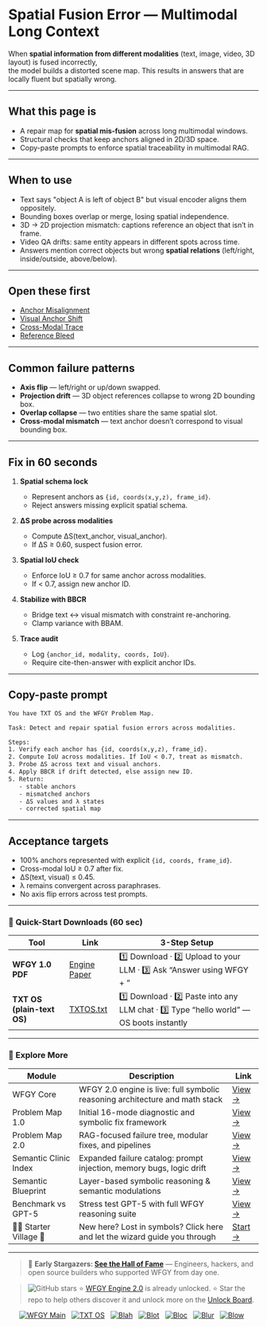 # Spatial Fusion Error — Multimodal Long Context

When **spatial information from different modalities** (text, image, video, 3D layout) is fused incorrectly,  
the model builds a distorted scene map. This results in answers that are locally fluent but spatially wrong.

---

## What this page is
- A repair map for **spatial mis-fusion** across long multimodal windows.  
- Structural checks that keep anchors aligned in 2D/3D space.  
- Copy-paste prompts to enforce spatial traceability in multimodal RAG.

---

## When to use
- Text says "object A is left of object B" but visual encoder aligns them oppositely.  
- Bounding boxes overlap or merge, losing spatial independence.  
- 3D → 2D projection mismatch: captions reference an object that isn’t in frame.  
- Video QA drifts: same entity appears in different spots across time.  
- Answers mention correct objects but wrong **spatial relations** (left/right, inside/outside, above/below).

---

## Open these first
- [Anchor Misalignment](https://github.com/onestardao/WFGY/blob/main/ProblemMap/GlobalFixMap/Multimodal_LongContext/anchor-misalignment.md)  
- [Visual Anchor Shift](https://github.com/onestardao/WFGY/blob/main/ProblemMap/GlobalFixMap/Multimodal_LongContext/visual-anchor-shift.md)  
- [Cross-Modal Trace](https://github.com/onestardao/WFGY/blob/main/ProblemMap/GlobalFixMap/Multimodal_LongContext/cross-modal-trace.md)  
- [Reference Bleed](https://github.com/onestardao/WFGY/blob/main/ProblemMap/GlobalFixMap/Multimodal_LongContext/reference-bleed.md)  

---

## Common failure patterns
- **Axis flip** — left/right or up/down swapped.  
- **Projection drift** — 3D object references collapse to wrong 2D bounding box.  
- **Overlap collapse** — two entities share the same spatial slot.  
- **Cross-modal mismatch** — text anchor doesn’t correspond to visual bounding box.  

---

## Fix in 60 seconds
1. **Spatial schema lock**  
   - Represent anchors as `{id, coords(x,y,z), frame_id}`.  
   - Reject answers missing explicit spatial schema.

2. **ΔS probe across modalities**  
   - Compute ΔS(text_anchor, visual_anchor).  
   - If ΔS ≥ 0.60, suspect fusion error.

3. **Spatial IoU check**  
   - Enforce IoU ≥ 0.7 for same anchor across modalities.  
   - If < 0.7, assign new anchor ID.

4. **Stabilize with BBCR**  
   - Bridge text ↔ visual mismatch with constraint re-anchoring.  
   - Clamp variance with BBAM.

5. **Trace audit**  
   - Log `{anchor_id, modality, coords, IoU}`.  
   - Require cite-then-answer with explicit anchor IDs.

---

## Copy-paste prompt

```txt
You have TXT OS and the WFGY Problem Map.

Task: Detect and repair spatial fusion errors across modalities.

Steps:
1. Verify each anchor has {id, coords(x,y,z), frame_id}.
2. Compute IoU across modalities. If IoU < 0.7, treat as mismatch.
3. Probe ΔS across text and visual anchors.
4. Apply BBCR if drift detected, else assign new ID.
5. Return:
   - stable anchors
   - mismatched anchors
   - ΔS values and λ states
   - corrected spatial map
````

---

## Acceptance targets

* 100% anchors represented with explicit `{id, coords, frame_id}`.
* Cross-modal IoU ≥ 0.7 after fix.
* ΔS(text, visual) ≤ 0.45.
* λ remains convergent across paraphrases.
* No axis flip errors across test prompts.

---

### 🔗 Quick-Start Downloads (60 sec)

| Tool                       | Link                                                                                                                                       | 3-Step Setup                                                                             |
| -------------------------- | ------------------------------------------------------------------------------------------------------------------------------------------ | ---------------------------------------------------------------------------------------- |
| **WFGY 1.0 PDF**           | [Engine Paper](https://github.com/onestardao/WFGY/blob/main/I_am_not_lizardman/WFGY_All_Principles_Return_to_One_v1.0_PSBigBig_Public.pdf) | 1️⃣ Download · 2️⃣ Upload to your LLM · 3️⃣ Ask “Answer using WFGY + <your question>”    |
| **TXT OS (plain-text OS)** | [TXTOS.txt](https://github.com/onestardao/WFGY/blob/main/OS/TXTOS.txt)                                                                     | 1️⃣ Download · 2️⃣ Paste into any LLM chat · 3️⃣ Type “hello world” — OS boots instantly |

---

### 🧭 Explore More

| Module                   | Description                                                                  | Link                                                                                               |
| ------------------------ | ---------------------------------------------------------------------------- | -------------------------------------------------------------------------------------------------- |
| WFGY Core                | WFGY 2.0 engine is live: full symbolic reasoning architecture and math stack | [View →](https://github.com/onestardao/WFGY/tree/main/core/README.md)                              |
| Problem Map 1.0          | Initial 16-mode diagnostic and symbolic fix framework                        | [View →](https://github.com/onestardao/WFGY/tree/main/ProblemMap/README.md)                        |
| Problem Map 2.0          | RAG-focused failure tree, modular fixes, and pipelines                       | [View →](https://github.com/onestardao/WFGY/blob/main/ProblemMap/rag-architecture-and-recovery.md) |
| Semantic Clinic Index    | Expanded failure catalog: prompt injection, memory bugs, logic drift         | [View →](https://github.com/onestardao/WFGY/blob/main/ProblemMap/SemanticClinicIndex.md)           |
| Semantic Blueprint       | Layer-based symbolic reasoning & semantic modulations                        | [View →](https://github.com/onestardao/WFGY/tree/main/SemanticBlueprint/README.md)                 |
| Benchmark vs GPT-5       | Stress test GPT-5 with full WFGY reasoning suite                             | [View →](https://github.com/onestardao/WFGY/tree/main/benchmarks/benchmark-vs-gpt5/README.md)      |
| 🧙‍♂️ Starter Village 🏡 | New here? Lost in symbols? Click here and let the wizard guide you through   | [Start →](https://github.com/onestardao/WFGY/blob/main/StarterVillage/README.md)                   |

---

> 👑 **Early Stargazers: [See the Hall of Fame](https://github.com/onestardao/WFGY/tree/main/stargazers)** —
> Engineers, hackers, and open source builders who supported WFGY from day one.

> <img src="https://img.shields.io/github/stars/onestardao/WFGY?style=social" alt="GitHub stars"> ⭐ [WFGY Engine 2.0](https://github.com/onestardao/WFGY/blob/main/core/README.md) is already unlocked. ⭐ Star the repo to help others discover it and unlock more on the [Unlock Board](https://github.com/onestardao/WFGY/blob/main/STAR_UNLOCKS.md).

<div align="center">

[![WFGY Main](https://img.shields.io/badge/WFGY-Main-red?style=flat-square)](https://github.com/onestardao/WFGY)
 
[![TXT OS](https://img.shields.io/badge/TXT%20OS-Reasoning%20OS-orange?style=flat-square)](https://github.com/onestardao/WFGY/tree/main/OS)
 
[![Blah](https://img.shields.io/badge/Blah-Semantic%20Embed-yellow?style=flat-square)](https://github.com/onestardao/WFGY/tree/main/OS/BlahBlahBlah)
 
[![Blot](https://img.shields.io/badge/Blot-Persona%20Core-green?style=flat-square)](https://github.com/onestardao/WFGY/tree/main/OS/BlotBlotBlot)
 
[![Bloc](https://img.shields.io/badge/Bloc-Reasoning%20Compiler-blue?style=flat-square)](https://github.com/onestardao/WFGY/tree/main/OS/BlocBlocBloc)
 
[![Blur](https://img.shields.io/badge/Blur-Text2Image%20Engine-navy?style=flat-square)](https://github.com/onestardao/WFGY/tree/main/OS/BlurBlurBlur)
 
[![Blow](https://img.shields.io/badge/Blow-Game%20Logic-purple?style=flat-square)](https://github.com/onestardao/WFGY/tree/main/OS/BlowBlowBlow)
 

</div>


